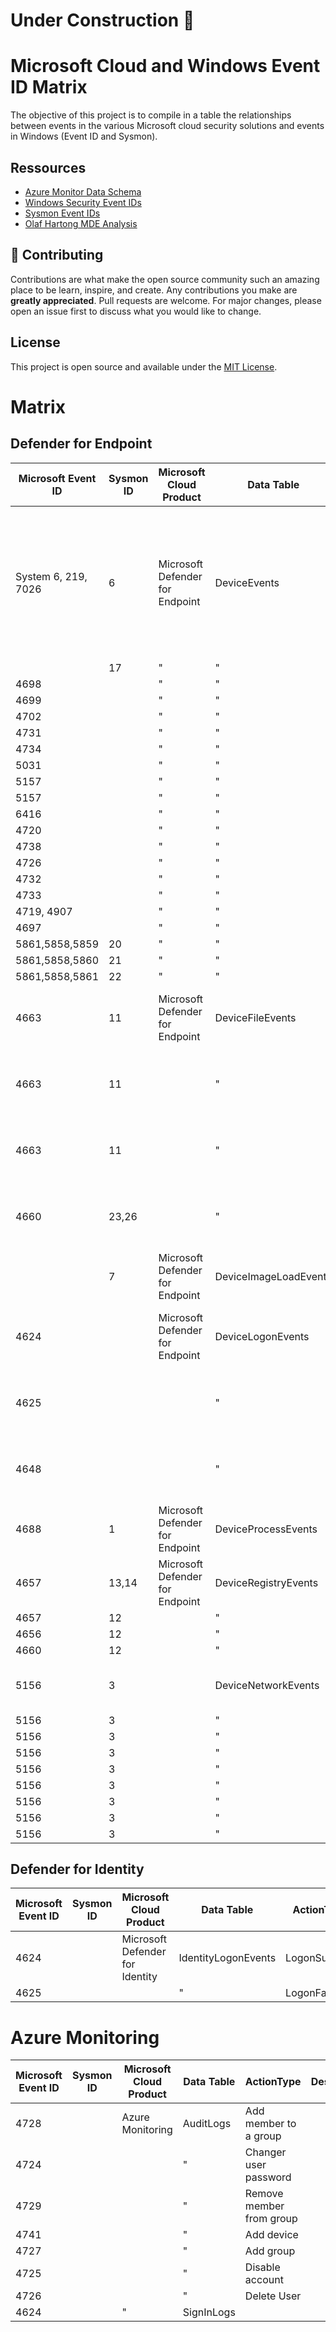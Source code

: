 # Under Construction :construction:

# Microsoft Cloud and Windows Event ID Matrix

The objective of this project is to compile in a table the relationships between events in the various Microsoft cloud security solutions and events in Windows (Event ID and Sysmon).

## Ressources
- [Azure Monitor Data Schema](https://learn.microsoft.com/en-us/azure/azure-monitor/reference/)
- [Windows Security Event IDs](https://learn.microsoft.com/en-us/windows/security/threat-protection/auditing/advanced-security-audit-policy-settings)
- [Sysmon Event IDs](https://learn.microsoft.com/en-us/sysinternals/downloads/sysmon)
- [Olaf Hartong MDE Analysis](https://medium.com/falconforce/sysmon-vs-microsoft-defender-for-endpoint-mde-internals-0x01-1e5663b10347)


## 🍰 Contributing    
Contributions are what make the open source community such an amazing place to be learn, inspire, and create. Any contributions you make are **greatly appreciated**.
Pull requests are welcome. For major changes, please open an issue first to discuss what you would like to change.
        

## License
This project is open source and available under the [MIT License](LICENSE).

  
# Matrix

## Defender for Endpoint
| Microsoft Event ID  | Sysmon ID | Microsoft Cloud Product         | Data Table            | ActionType                 | Description                                                                                                                       |
| ------------------- | --------- | ------------------------------- | --------------------- | -------------------------- | --------------------------------------------------------------------------------------------------------------------------------- |
| System 6, 219, 7026 | 6         | Microsoft Defender for Endpoint | DeviceEvents          | DriverLoad                 | Multiple event types, including events triggered by security controls such as Microsoft Defender Antivirus and exploit protection |
|                     | 17        | " | "                      |   NamedPipeEvent                         |                                                                                                                                   |
| 4698 |          | " | "          | ScheduledTaskCreated                 |
| 4699 |          | " | "            | ScheduledTaskDeleted                 |
| 4702 |          | " | "            | ScheduledTaskUpdated                 |
| 4731 |          | " | "            | SecurityGroupCreated                 |
| 4734 |          | " | "           | SecurityGroupDeleted                 |
| 5031 |          | " | "            | FirewallInboundConnectionToAppBlocked                 |
| 5157 |          | " | "           | FirewallInboundConnectionBlocked                 |
| 5157 |          | " | "            | FirewallOutboundConnectionBlocked                 |
| 6416 |          | " | "            | PnpDeviceConnected                 |
| 4720 |          | " | "            | UserAccountCreated                 |
| 4738 |          | " | "            | UserAccountModified                 |
| 4726  |          | " | "            | UserAccountDeleted                 |
| 4732 |          | " | "            | UserAccountAddedToLocalGroup                 |
| 4733 |          | " | "            | UserAccountRemovedFromLocalGroup                |
| 4719, 4907 |          | " | "            | AuditPolicyModification                 |
| 4697 |          | " | "            | ServiceInstalled                 |
| 5861,5858,5859      | 20        |               "                  |         "              |     ProcessCreatedUsingWmiQuery                       |                                                                                                                                  |
| 5861,5858,5860      | 21        |            "                     |        "               |    WmiBindEventFilterToConsumer                        |                                                                                                                                   |
| 5861,5858,5861      | 22        |               "                  |          "             |       DnsQueryResponse                     |                                                                                                                                   |
| 4663                | 11        | Microsoft Defender for Endpoint | DeviceFileEvents      | FileCreated                | File creation, modification, and other file system events                                                                         |
| 4663                |  11         |                                 |        "               | FileModified               | File creation, modification, and other file system events                                                                         |
| 4663                |    11       |                                 |         "              | FileRenamed                | File creation, modification, and other file system events                                                                         |
| 4660                | 23,26     |                                 |          "             | FileDeleted                | File creation, modification, and other file system events                                                                         |
|                     | 7         | Microsoft Defender for Endpoint | DeviceImageLoadEvents | ImageLoaded                | DLL loading events                                                                                                            |
| 4624                |           | Microsoft Defender for Endpoint | DeviceLogonEvents     | LogonSuccess               | Sign-ins and other authentication events on devices                                                                               |
| 4625                |           |                                 |           "            | LogonFailed                | Sign-ins and other authentication events on devices                                                                               |
| 4648                |           |                                 |            "           | LogonAttempted             | Sign-ins and other authentication events on devices                                                                               |
| 4688                | 1         | Microsoft Defender for Endpoint | DeviceProcessEvents   | ProcessCreated             | Process creation and related events                                                                                               |
| 4657                | 13,14     | Microsoft Defender for Endpoint | DeviceRegistryEvents  | RegistryValueSet           | Creation and modification of registry entries                                                                                     |
| 4657                | 12        |                                 |             "          | RegistryValueDeleted       |                                                                                                                                   |
| 4656                | 12        |                                 |              "         | RegistryKeyCreated         |                                                                                                                                   |
| 4660                | 12        |                                 |               "        | RegistryKeyDeleted         |                                                                                                                                   |
| 5156                | 3         |                                |    DeviceNetworkEvents                    | ConnectionSuccess          | Network connection and related events                                                                                             |
| 5156                | 3         |                                 |          "             | NetworkSignatureInspected  |                                                                                                                                   |
| 5156                | 3         |                                 |           "            | InboundConnectionAccepted  |                                                                                                                                   |
| 5156                | 3         |                                 |            "           | ConnectionFailed           |                                                                                                                                   |
| 5156                | 3         |                                 |             "          | ListeningConnectionCreated |                                                                                                                                   |
| 5156                | 3         |                                 |              "         | ConnectionFound            |                                                                                                                                   |
| 5156                | 3         |                                 |               "        | ConnectionAttempt          |                                                                                                                                   |
| 5156                | 3         |                                 |                "       | ConnectionAcknowledged     |                                                                                                                                   |
| 5156                | 3         |                                 |                 "      | ConnectionRequest          |                                             


## Defender for Identity
| Microsoft Event ID  | Sysmon ID | Microsoft Cloud Product         | Data Table            | ActionType                 | Description                                                                                                                       |
| ------------------- | --------- | ------------------------------- | --------------------- | -------------------------- | --------------------------------------------------------------------------------------------------------------------------------- |
| 4624                |           | Microsoft Defender for Identity | IdentityLogonEvents   | LogonSuccess               |                                                                                                                                   |
| 4625                |           |                                 |     "                  | LogonFailed                |                                                                                                                                   |
# Azure Monitoring
| Microsoft Event ID  | Sysmon ID | Microsoft Cloud Product         | Data Table            | ActionType                 | Description                                                                                                                       |
| ------------------- | --------- | ------------------------------- | --------------------- | -------------------------- | --------------------------------------------------------------------------------------------------------------------------------- |
| 4728                |           | Azure Monitoring                | AuditLogs             | Add member to a group      |                                                                                                                                   |
| 4724                |           |                                 |     "                  | Changer user password      |                                                                                                                                   |
| 4729                |           |                                 |      "                 | Remove member from group   |                                                                                                                                   |
| 4741                |           |                                 |      "                 | Add device                 |                                                                                                                                   |
| 4727                |           |                                 |       "                | Add group                  |                                                                                                                                   |
| 4725                |           |                                 |      "                 | Disable account            |                                                                                                                                   |
| 4726                |           |                                 |        "               | Delete User                |                                                                                                                                   |
| 4624                |           |           "                      | SignInLogs            |                            |                                                                                                                                   |
        
